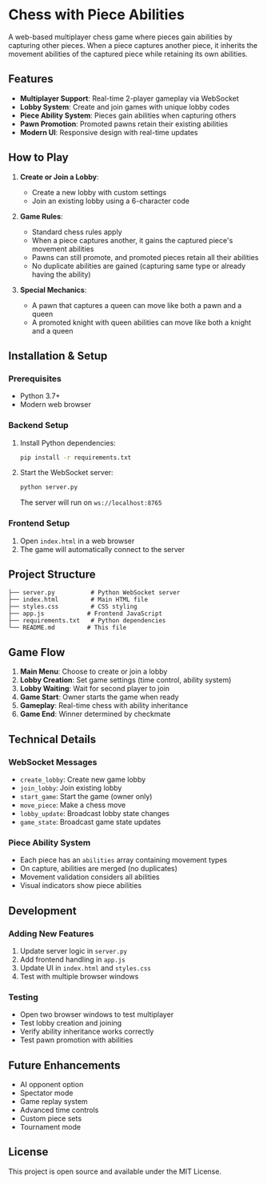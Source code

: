 # Chess with Piece Abilities

A web-based multiplayer chess game where pieces gain abilities by capturing other pieces. When a piece captures another piece, it inherits the movement abilities of the captured piece while retaining its own abilities.

## Features

- **Multiplayer Support**: Real-time 2-player gameplay via WebSocket
- **Lobby System**: Create and join games with unique lobby codes
- **Piece Ability System**: Pieces gain abilities when capturing others
- **Pawn Promotion**: Promoted pawns retain their existing abilities
- **Modern UI**: Responsive design with real-time updates

## How to Play

1. **Create or Join a Lobby**: 
   - Create a new lobby with custom settings
   - Join an existing lobby using a 6-character code

2. **Game Rules**:
   - Standard chess rules apply
   - When a piece captures another, it gains the captured piece's movement abilities
   - Pawns can still promote, and promoted pieces retain all their abilities
   - No duplicate abilities are gained (capturing same type or already having the ability)

3. **Special Mechanics**:
   - A pawn that captures a queen can move like both a pawn and a queen
   - A promoted knight with queen abilities can move like both a knight and a queen

## Installation & Setup

### Prerequisites
- Python 3.7+
- Modern web browser

### Backend Setup
1. Install Python dependencies:
   ```bash
   pip install -r requirements.txt
   ```

2. Start the WebSocket server:
   ```bash
   python server.py
   ```
   The server will run on `ws://localhost:8765`

### Frontend Setup
1. Open `index.html` in a web browser
2. The game will automatically connect to the server

## Project Structure

```
├── server.py          # Python WebSocket server
├── index.html         # Main HTML file
├── styles.css         # CSS styling
├── app.js            # Frontend JavaScript
├── requirements.txt   # Python dependencies
└── README.md         # This file
```

## Game Flow

1. **Main Menu**: Choose to create or join a lobby
2. **Lobby Creation**: Set game settings (time control, ability system)
3. **Lobby Waiting**: Wait for second player to join
4. **Game Start**: Owner starts the game when ready
5. **Gameplay**: Real-time chess with ability inheritance
6. **Game End**: Winner determined by checkmate

## Technical Details

### WebSocket Messages
- `create_lobby`: Create new game lobby
- `join_lobby`: Join existing lobby
- `start_game`: Start the game (owner only)
- `move_piece`: Make a chess move
- `lobby_update`: Broadcast lobby state changes
- `game_state`: Broadcast game state updates

### Piece Ability System
- Each piece has an `abilities` array containing movement types
- On capture, abilities are merged (no duplicates)
- Movement validation considers all abilities
- Visual indicators show piece abilities

## Development

### Adding New Features
1. Update server logic in `server.py`
2. Add frontend handling in `app.js`
3. Update UI in `index.html` and `styles.css`
4. Test with multiple browser windows

### Testing
- Open two browser windows to test multiplayer
- Test lobby creation and joining
- Verify ability inheritance works correctly
- Test pawn promotion with abilities

## Future Enhancements

- AI opponent option
- Spectator mode
- Game replay system
- Advanced time controls
- Custom piece sets
- Tournament mode

## License

This project is open source and available under the MIT License.
